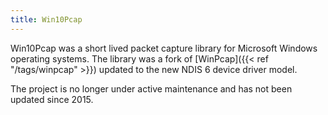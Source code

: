 ```yaml
---
title: Win10Pcap
---
```


Win10Pcap was a short lived packet capture library for Microsoft Windows operating systems. The library was a fork of [WinPcap]({{< ref "/tags/winpcap" >}}) updated to the new NDIS 6 device driver model.

The project is no longer under active maintenance and has not been updated since 2015.
